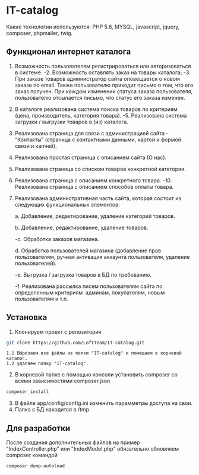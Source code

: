 # IT-catalog

Какие технологии используются: PHP 5.6, MYSQL, javascript, jquery, composer, phpmailer, twig.

## Функционал интернет каталога

1. Возможность пользователям регистрироваться или авторизоваться в системе.
-2. Возможность оставлять заказ на товары каталога;
-3. При заказе товаров администратор сайта оповещается о новом заказе по email. Также
пользователю приходит письмо о том, что его заказ получен. При каждом изменении 
статуса заказа пользователя, пользователю отсылается письмо, что статус его заказа 
изменен.
4. В каталоге реализована система поиска товаров по критериям (цена, 
производитель, категория товара).
-5. Реализована система загрузки / выгрузки товаров в (из) каталога.
6. Реализована страница для связи с администрацией сайта ­ “Контакты” ­  (страница с 
контактными данными, картой и формой связи и капчей).
7. Реализована простая страница с описанием сайта (О нас).
8. Реализована страница со списком товаров конкретной категории. 
9. Реализована страница с описанием конкретного товара. 
-10. Реализована страница с описанием способов оплаты товара.
 
11. Реализована административная часть сайта, которая состоит из следующих 
функциональных элементов​:

	a. Добавление, редактирование, удаление категорий товаров.

	b. Добавление, редактирование, удаление товаров.

	-c. Обработка заказов магазина.

	d. Обработка пользователей магазина (добавление прав пользователям, ручная активация 
	аккаунта пользователя, удаление пользователей).

	-e. Выгрузка / загрузка товаров в БД по требованию.

	-f. Реализована рассылка писем пользователям сайта по определенным критериям ­
	админам, покупателям, новым пользователям и т.п. 

## Установка

1. Клонируем проект с репозитория
```sh
git clone https://github.com/LoftTeam/IT-catalog.git
```
	1.1 ВЫрезаем все файлы из папки "IT-catalog" и помещаем в корневой каталог.
	1.2 удаляем папку "IT-catalog".

2. В корневой папке с помощью консоли установить composer со всеми зависимостями composer.json
```sh
composer install
```
3. В файле app/config/config.ini изменить парамметры доступа на свои.
4. Папка с БД  находится в /tmp

## Для разработки
	
После создания дополнительных файлов на пример "IndexController.php" или "IndexModel.php" обязательно обновляем composer командой
```sh
composer dump-autoload
```
